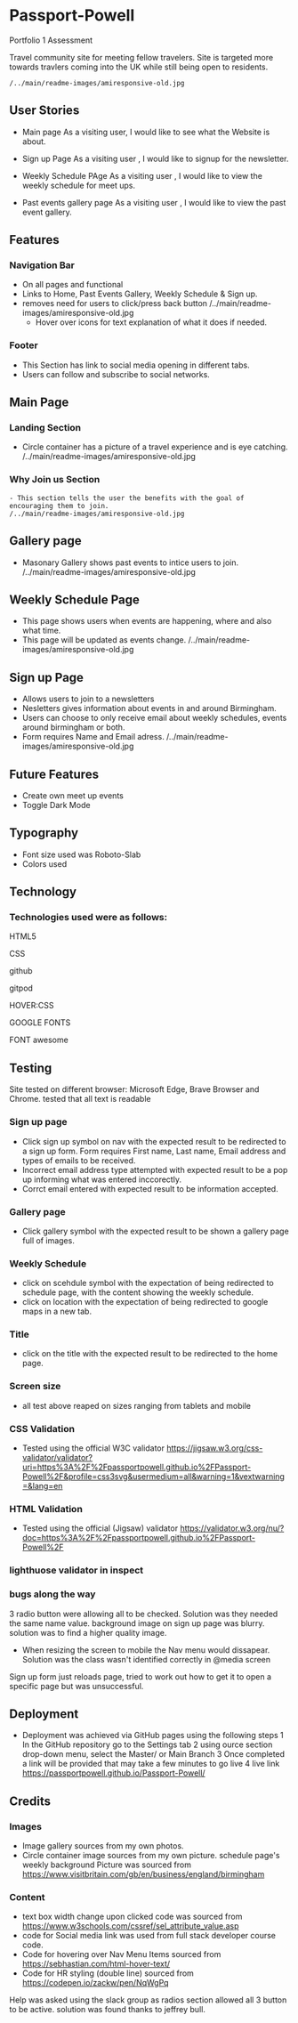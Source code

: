 # Passport-Powell
Portfolio 1 Assessment


Travel community site for meeting fellow travelers. Site is targeted more towards travlers coming into the UK while still being open to residents.

	/../main/readme-images/amiresponsive-old.jpg
## User Stories

- Main page
As a visiting user, I would like to see what the Website is about.

- Sign up Page
As a visiting user , I would like to signup for the newsletter.

- Weekly Schedule PAge
As a visiting user , I would like to view the weekly schedule for meet ups. 

- Past events gallery page
As a visiting user , I would like to view the past event gallery. 

## Features

### Navigation Bar
- On all pages and functional
- Links to Home, Past Events Gallery, Weekly Schedule & Sign up.
- removes need for users to click/press back button
	/../main/readme-images/amiresponsive-old.jpg
	- Hover over icons for text explanation of what it does if needed.

### Footer
- This Section has link to social media opening in different tabs.
- Users can follow and subscribe to social networks.

## Main Page

### Landing Section
- Circle container has a picture of a travel experience and is eye catching.
	/../main/readme-images/amiresponsive-old.jpg

### Why Join us Section
	- This section tells the user the benefits with the goal of encouraging them to join.
    /../main/readme-images/amiresponsive-old.jpg

## Gallery page
- Masonary Gallery shows past events to intice users to join.
    /../main/readme-images/amiresponsive-old.jpg


## Weekly Schedule Page
- This page shows users when events are happening, where and also what time.
- This page will be updated as events change.
    /../main/readme-images/amiresponsive-old.jpg

## Sign up Page
- Allows users to join to a newsletters
- Nesletters gives information about events in and around Birmingham.
- Users can choose to only receive email about weekly schedules, events around birmingham or both.
- Form requires Name and Email adress.
    /../main/readme-images/amiresponsive-old.jpg







## Future Features

- Create own meet up events
- Toggle Dark Mode
## Typography

- Font size used was Roboto-Slab
- Colors used 
## Technology

### Technologies used were as follows:

HTML5 

CSS

github

gitpod

HOVER:CSS

GOOGLE FONTS

FONT awesome
## Testing

Site tested on different browser: Microsoft Edge, Brave Browser and Chrome.
tested that all text is readable

 ### Sign up page
  - Click sign up symbol on nav with the expected result to be redirected 
  to a sign up form. Form requires First name, Last name, Email address and types of emails to be received.
  - Incorrect email address type attempted with expected result to be a pop up informing what was entered inccorectly.
  - Corrct email entered with expected result to be information accepted.

  ### Gallery page
  - Click gallery symbol with the expected result to be shown a gallery page full of images.

  ### Weekly Schedule
  - click on scehdule symbol with the expectation of being redirected to schedule page, with the content showing the weekly schedule.
  - click on location with the expectation of being redirected to google maps in a new tab.

  ### Title
  - click on the title with the expected result to be redirected to the home page.

### Screen size
- all test above reaped on sizes ranging from tablets and mobile


### CSS Validation
 - Tested using the official W3C validator
 https://jigsaw.w3.org/css-validator/validator?uri=https%3A%2F%2Fpassportpowell.github.io%2FPassport-Powell%2F&profile=css3svg&usermedium=all&warning=1&vextwarning=&lang=en

### HTML Validation
 - Tested using the official (Jigsaw) validator
 https://validator.w3.org/nu/?doc=https%3A%2F%2Fpassportpowell.github.io%2FPassport-Powell%2F

### lighthuose validator in inspect



 ### bugs along the way
 3 radio button were allowing all to be checked. Solution was they needed the same name value.
 background image on sign up page was blurry. solution was to find a higher quality image.
 - When resizing the screen to mobile the Nav menu would dissapear. Solution was the class wasn't identified correctly in @media screen

 Sign up form just reloads page, tried to work out how to get it to open a specific page but was unsuccessful.
## Deployment


- Deployment was achieved via GitHub pages using the following steps
 1 In the GitHub repository go to the Settings tab
 2 using ource section drop-down menu, select the Master/ or Main Branch
 3 Once completed a link will be provided that may take a few minutes to go live
 4 live link https://passportpowell.github.io/Passport-Powell/

## Credits

### Images
- Image gallery sources from my own photos. 
- Circle container image sources from my own picture.
schedule page's weekly background Picture was sourced from https://www.visitbritain.com/gb/en/business/england/birmingham

### Content
- text box width change upon clicked code was sourced from 
https://www.w3schools.com/cssref/sel_attribute_value.asp 
- code for Social media link was used from full stack developer course code.
- Code for hovering over Nav Menu Items sourced from https://sebhastian.com/html-hover-text/
- Code for HR styling (double line) sourced from https://codepen.io/zackw/pen/NqWgPq

Help was asked using the slack group as radios section allowed all 3 button to be active. solution was found thanks to jeffrey bull.
